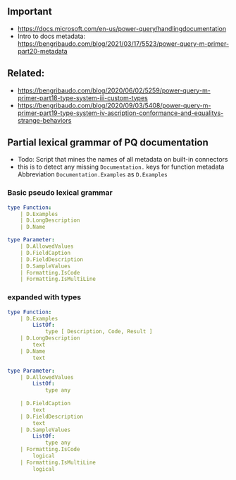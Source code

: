 ## Important 

- https://docs.microsoft.com/en-us/power-query/handlingdocumentation
- Intro to docs metadata: https://bengribaudo.com/blog/2021/03/17/5523/power-query-m-primer-part20-metadata

## Related:
- https://bengribaudo.com/blog/2020/06/02/5259/power-query-m-primer-part18-type-system-iii-custom-types
- https://bengribaudo.com/blog/2020/09/03/5408/power-query-m-primer-part19-type-system-iv-ascription-conformance-and-equalitys-strange-behaviors


## Partial lexical grammar of PQ documentation

- Todo: Script that mines the names of all metadata on built-in connectors
- this is to detect any missing `Documentation.` keys for function metadata
Abbreviation 
`Documentation.Examples` as `D.Examples`

### Basic pseudo lexical grammar

```yml
type Function:
    | D.Examples
    | D.LongDescription
    | D.Name

type Parameter:
    | D.AllowedValues
    | D.FieldCaption
    | D.FieldDescription
    | D.SampleValues
    | Formatting.IsCode
    | Formatting.IsMultiLine
```

### expanded with types

```yml
type Function:
    | D.Examples
        ListOf:
            type [ Description, Code, Result ]
    | D.LongDescription
        text
    | D.Name
        text

type Parameter:
    | D.AllowedValues
        ListOf:
            type any
        
    | D.FieldCaption
        text
    | D.FieldDescription
        text
    | D.SampleValues
        ListOf:
            type any
    | Formatting.IsCode
        logical
    | Formatting.IsMultiLine
        logical
```